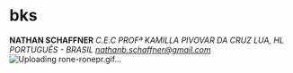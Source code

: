 # bks
**NATHAN SCHAFFNER**
*C.E.C PROFª KAMILLA PIVOVAR DA CRUZ*
*LUA, HL*
*PORTUGUÊS - BRASIL*
*nathanb.schaffner@gmail.com*
![Uploading rone-ronepr.gif…]()

